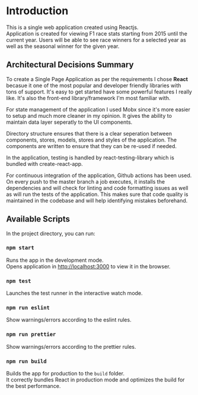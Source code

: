 # Introduction

This is a single web application created using Reactjs.\
Application is created for viewing F1 race stats starting from 2015 until the current year. Users will be able to see race winners for a selected year as well as the seasonal winner for the given year.

## Architectural Decisions Summary

To create a Single Page Application as per the requirements I chose **React** becasue it one of the most popular and developer friendly libraries with tons of support. It's easy to get started have some powerful features I really like. It's also the front-end library/framework I'm most familiar with.

For state management of the application I used Mobx since it's more easier to setup and much more cleaner in my opinion.
It gives the ability to maintain data layer seperatly to the UI components.

Directory structure ensures that there is a clear seperation between components, stores, models, stores and styles of the application. The components are written to ensure that they can be re-used if needed.

In the application, testing is handled by react-testing-library which is bundled with create-react-app.

For continuous integration of the application, Github actions has been used. On every push to the master branch a job executes, it installs the dependencies and will check for linting and code formatting issues as well as will run the tests of the application. This makes sure that code quality is maintained in the codebase and will help identifying mistakes beforehand.

## Available Scripts

In the project directory, you can run:

### `npm start`

Runs the app in the development mode.\
Opens application in [http://localhost:3000](http://localhost:3000) to view it in the browser.

### `npm test`

Launches the test runner in the interactive watch mode.

### `npm run eslint`

Show warnings/errors according to the eslint rules.

### `npm run prettier`

Show warnings/errors according to the prettier rules.

### `npm run build`

Builds the app for production to the `build` folder.\
It correctly bundles React in production mode and optimizes the build for the best performance.
